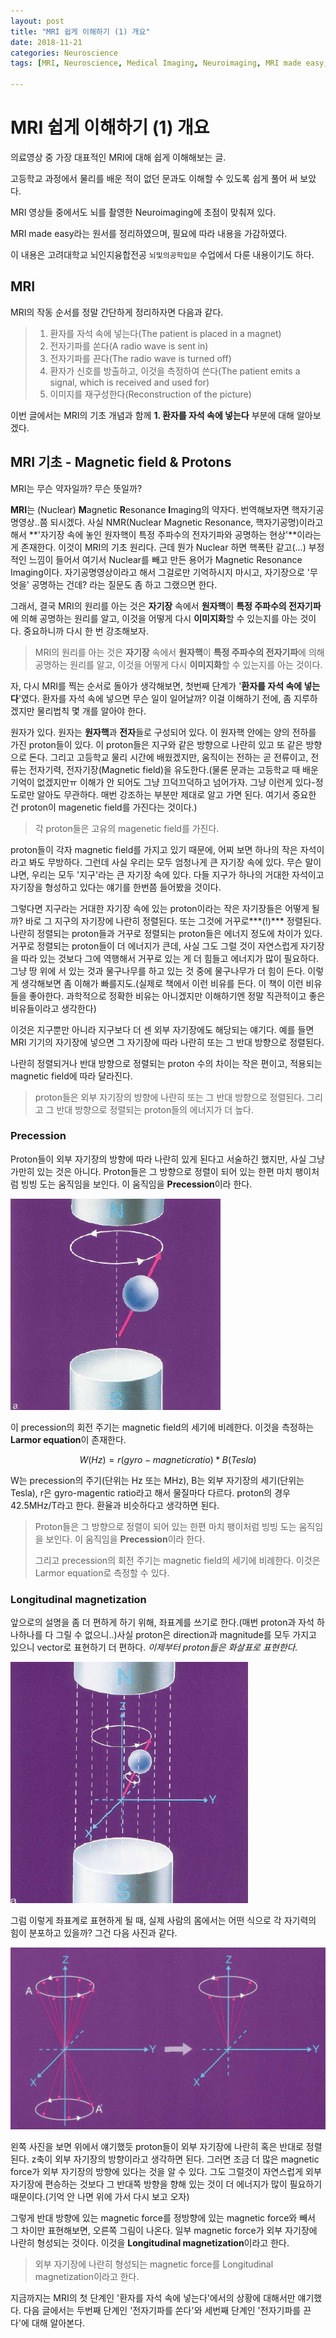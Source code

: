 ```yaml
---
layout: post
title: "MRI 쉽게 이해하기 (1) 개요"
date: 2018-11-21
categories: Neuroscience
tags: [MRI, Neuroscience, Medical Imaging, Neuroimaging, MRI made easy, Introduction]

---
```




# MRI 쉽게 이해하기 (1) 개요

의료영상 중 가장 대표적인 MRI에 대해 쉽게 이해해보는 글. 

고등학교 과정에서 물리를 배운 적이 없던 문과도 이해할 수 있도록 쉽게 풀어 써 보았다.

MRI 영상들 중에서도 뇌를 촬영한 Neuroimaging에 초점이 맞춰져 있다. 

MRI made easy라는 원서를 정리하였으며, 필요에 따라 내용을 가감하였다.

이 내용은 고려대학교 뇌인지융합전공 `뇌및의공학입문` 수업에서 다룬 내용이기도 하다.



## MRI

MRI의 작동 순서를 정말 간단하게 정리하자면 다음과 같다.

> 1. 환자를 자석 속에 넣는다(The patient is placed in a magnet)
> 2. 전자기파를 쏜다(A radio wave is sent in)
> 3. 전자기파를 끈다(The radio wave is turned off)
> 4. 환자가 신호를 방출하고, 이것을 측정하여 쓴다(The patient emits a signal, which is received and used for)
> 5. 이미지를 재구성한다(Reconstruction of the picture)



이번 글에서는 MRI의 기초 개념과 함께 **1. 환자를 자석 속에 넣는다** 부분에 대해 알아보겠다.



## MRI 기초 - Magnetic field & Protons

MRI는 무슨 약자일까? 무슨 뜻일까?

**MRI**는 (Nuclear) **M**agnetic **R**esonance **I**maging의 약자다. 번역해보자면 핵자기공명영상..쯤 되시겠다. 사실 NMR(Nuclear Magnetic Resonance, 핵자기공명)이라고 해서 **'자기장 속에 놓인 원자핵이 특정 주파수의 전자기파와 공명하는 현상'**이라는 게 존재한다. 이것이 MRI의 기초 원리다. 근데 뭔가 Nuclear 하면 핵폭탄 같고(...) 부정적인 느낌이 들어서 여기서 Nuclear를 빼고 만든 용어가 Magnetic Resonance Imaging이다. 자기공명영상이라고 해서 그걸로만 기억하시지 마시고, 자기장으로 '무엇을' 공명하는 건데? 라는 질문도 좀 하고 그랬으면 한다.

그래서, 결국 MRI의 원리를 아는 것은 **자기장** 속에서 **원자핵**이 **특정 주파수의 전자기파**에 의해 공명하는 원리를 알고, 이것을 어떻게 다시 **이미지화**할 수 있는지를 아는 것이다. 중요하니까 다시 한 번 강조해보자.



> MRI의 원리를 아는 것은 **자기장** 속에서 **원자핵**이 **특정 주파수의 전자기파**에 의해 공명하는 원리를 알고, 이것을 어떻게 다시 **이미지화**할 수 있는지를 아는 것이다.



자, 다시 MRI를 찍는 순서로 돌아가 생각해보면, 첫번째 단계가 '**환자를 자석 속에 넣는다**'였다. 환자를 자석 속에 넣으면 무슨 일이 일어날까? 이걸 이해하기 전에, 좀 지루하겠지만 물리법칙 몇 개를 알아야 한다. 

원자가 있다. 원자는 **원자핵**과 **전자**들로 구성되어 있다. 이 원자핵 안에는 양의 전하를 가진 proton들이 있다. 이 proton들은 지구와 같은 방향으로 나란히 있고 또 같은 방향으로 돈다. 그리고 고등학교 물리 시간에 배웠겠지만, 움직이는 전하는 곧 전류이고, 전류는 전자기력, 전자기장(Magnetic field)을 유도한다.(물론 문과는 고등학교 때 배운 기억이 없겠지만ㅠ 이해가 안 되어도 그냥 끄덕끄덕하고 넘어가자. 그냥 이런게 있다-정도로만 알아도 무관하다. 매번 강조하는 부분만 제대로 알고 가면 된다. 여기서 중요한 건 proton이 magenetic field를 가진다는 것이다.)



> 각 proton들은 고유의 magenetic field를 가진다.



proton들이 각자 magnetic field를 가지고 있기 때문에, 어찌 보면 하나의 작은 자석이라고 봐도 무방하다. 그런데 사실 우리는 모두 엄청나게 큰 자기장 속에 있다. 무슨 말이냐면, 우리는 모두 '지구'라는 큰 자기장 속에 있다. 다들 지구가 하나의 거대한 자석이고 자기장을 형성하고 있다는 얘기를 한번쯤 들어봤을 것이다. 

그렇다면 지구라는 거대한 자기장 속에 있는 proton이라는 작은 자기장들은 어떻게 될까? 바로 그 지구의 자기장에 나란히 정렬된다. 또는 그것에 거꾸로***(!)*** 정렬된다. 나란히 정렬되는 proton들과 거꾸로 정렬되는 proton들은 에너지 정도에 차이가 있다. 거꾸로 정렬되는 proton들이 더 에너지가 큰데, 사실 그도 그럴 것이 자연스럽게 자기장을 따라 있는 것보다 그에 역행해서 거꾸로 있는 게 더 힘들고 에너지가 많이 필요하다. 그냥 땅 위에 서 있는 것과 물구나무를 하고 있는 것 중에 물구나무가 더 힘이 든다. 이렇게 생각해보면 좀 이해가 빠를지도.(실제로 책에서 이런 비유를 든다. 이 책이 이런 비유들을 좋아한다. 과학적으로 정확한 비유는 아니겠지만 이해하기엔 정말 직관적이고 좋은 비유들이라고 생각한다)

이것은 지구뿐만 아니라 지구보다 더 센 외부 자기장에도 해당되는 얘기다. 예를 들면 MRI 기기의 자기장에 넣으면 그 자기장에  따라 나란히 또는 그 반대 방향으로 정렬된다.

나란히 정렬되거나 반대 방향으로 정렬되는 proton 수의 차이는 작은 편이고, 적용되는 magnetic field에 따라 달라진다. 



> proton들은 외부 자기장의 방향에 나란히 또는 그 반대 방향으로 정렬된다. 그리고 그 반대 방향으로 정렬되는 proton들의 에너지가 더 높다.



### Precession

Proton들이 외부 자기장의 방향에 따라 나란히 있게 된다고 서술하긴 했지만, 사실 그냥 가만히 있는 것은 아니다. Proton들은 그 방향으로 정렬이 되어 있는 한편 마치 팽이처럼 빙빙 도는 움직임을 보인다. 이 움직임을 **Precession**이라 한다. 

![](../assets/images/posts/MRI_made_easy/MRI_made_easy_001.png)

이 precession의 회전 주기는 magnetic field의 세기에 비례한다. 이것을 측정하는 **Larmor equation**이 존재한다.


$$
W(Hz) = r(gyro-magnetic ratio)*B(Tesla)
$$


W는 precession의 주기(단위는 Hz 또는 MHz), B는 외부 자기장의 세기(단위는 Tesla), r은 gyro-magentic ratio라고 해서 물질마다 다르다. proton의 경우 42.5MHz/T라고 한다. 환율과 비슷하다고 생각하면 된다.



> Proton들은 그 방향으로 정렬이 되어 있는 한편 마치 팽이처럼 빙빙 도는 움직임을 보인다. 이 움직임을 **Precession**이라 한다. 
>
> 그리고 precession의 회전 주기는 magnetic field의 세기에 비례한다. 이것은 Larmor equation로 측정할 수 있다.



### Longitudinal magnetization

앞으로의 설명을 좀 더 편하게 하기 위해, 좌표계를 쓰기로 한다.(매번 proton과 자석 하나하나를 다 그릴 수 없으니..)사실 proton은 direction과 magnitude를 모두 가지고 있으니 vector로 표현하기 더 편하다. *이제부터 proton들은 화살표로 표현한다.*

![](../assets/images/posts/MRI_made_easy/MRI_made_easy_002.png)

그럼 이렇게 좌표계로 표현하게 될 때, 실제 사람의 몸에서는 어떤 식으로 각 자기력의 힘이 분포하고 있을까? 그건 다음 사진과 같다.

![](../assets/images/posts/MRI_made_easy/MRI_made_easy_003.png)

왼쪽 사진을 보면 위에서 얘기했듯 proton들이 외부 자기장에 나란히 혹은 반대로 정렬된다. z축이 외부 자기장의 방향이라고 생각하면 된다. 그러면 조금 더 많은  magnetic force가 외부 자기장의 방향에 있다는 것을 알 수 있다. 그도 그럴것이 자연스럽게 외부 자기장에 편승하는 것보다 그 반대쪽 방향을 향해 있는 것이 더 에너지가 많이 필요하기 때문이다.(기억 안 나면 위에 가서 다시 보고 오자) 

그렇게 반대 방향에 있는 magnetic force를 정방향에 있는 magnetic force와 빼서 그 차이만 표현해보면, 오른쪽 그림이 나온다. 일부 magnetic force가 외부 자기장에 나란히 형성되는 것이다. 이것을 **Longitudinal magnetization**이라고 한다.



> 외부 자기장에 나란히 형성되는 magnetic force를 Longitudinal magnetization이라고 한다.



지금까지는 MRI의 첫 단계인 '환자를 자석 속에 넣는다'에서의 상황에 대해서만 얘기했다. 다음 글에서는 두번째 단계인 '전자기파를 쏜다'와 세번째 단계인 '전자기파를 끈다'에 대해 알아본다.